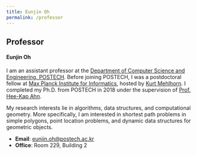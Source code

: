 ```yaml
---
title: Eunjin Oh
permalink: /professor
---
```

<script src="/assets/js/particles.js"></script>
<script src="/assets/js/header.js"></script>

## Professor

#### Eunjin Oh

I am an assistant professor at the
[Department of Computer Science and Engineering, POSTECH](
   https://cse.postech.ac.kr/
   ).
Before joining POSTECH, I was a postdoctoral fellow at
[Max Planck Institute for Informatics](
  https://www.mpi-inf.mpg.de/home
  ), hosted by
[Kurt Mehlhorn](
  https://people.mpi-inf.mpg.de/~mehlhorn/
  ).
I completed my Ph.D. from POSTECH in 2018 under the supervision of
 [Prof. Hee-Kap Ahn](http://tcs.postech.ac.kr/).

My research interests lie in algorithms, data structures, and computational geometry. More specifically, I am interested in shortest path problems in simple polygons,
point location problems, and dynamic data structures for geometric objects.

* **Email**: [eunjin.oh@postech.ac.kr](mailto:eunjin.oh@postech.ac.kr)
* **Office**: Room 229, Building 2
